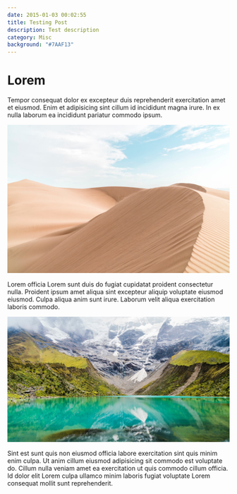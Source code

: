 ```yaml
---
date: 2015-01-03 00:02:55
title: Testing Post
description: Test description
category: Misc
background: "#7AAF13"
---
```


# Lorem

Tempor consequat dolor ex excepteur duis reprehenderit exercitation amet et eiusmod. Enim et adipisicing sint cillum id incididunt magna irure. In ex nulla laborum ea incididunt pariatur commodo ipsum.

![Desert](/assets/img/desert.jpg)

Lorem officia Lorem sunt duis do fugiat cupidatat proident consectetur nulla. Proident ipsum amet aliqua sint excepteur aliquip voluptate eiusmod eiusmod. Culpa aliqua anim sunt irure. Laborum velit aliqua exercitation laboris commodo.

![Lake](/assets/img/lake.jpg)

Sint est sunt quis non eiusmod officia labore exercitation sint quis minim enim culpa. Ut anim cillum eiusmod adipisicing sit commodo est voluptate do. Cillum nulla veniam amet ea exercitation ut quis commodo cillum officia. Id dolor elit Lorem culpa ullamco minim laboris fugiat voluptate Lorem consequat mollit sunt reprehenderit.